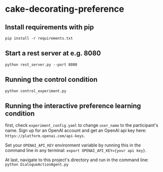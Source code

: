 # cake-decorating-preference
## Install requirements with pip
```pip install -r requirements.txt```


##  Start a rest server at e.g. 8080
```python rest_server.py --port 8080```


## Running the control condition
```python control_experiment.py```

## Running the interactive preference learning condition
first, check `experiment_config.yaml` to change `user_name` to the participant's name. Sign up for an OpenAI account and get an OpenAI api key here: `https://platform.openai.com/api-keys`.

Set your `OPENAI_API_KEY` environment variable by running this in the command line in any terminal: `export OPENAI_API_KEY={your api key}`.

At last, navigate to this project's directory and run in the command line:
```python DialogueActionAgent.py``` 